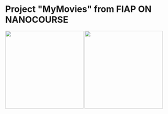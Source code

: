 # Project "MyMovies" from FIAP ON NANOCOURSE

<img src="./demo/main_movie.gif" width="250">
<img src="./demo/list_movies.gif" width="250">